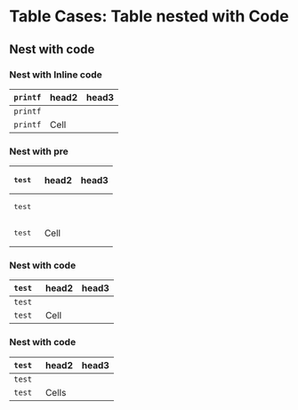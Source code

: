 # Table Cases: Table nested with Code

## Nest with code
### Nest with Inline code
| `printf` | head2 | head3|
| ------------- | ----------- |---|
|`printf`  | |  |
|`printf`   |   Cell |  |

### Nest with pre
| <pre>test </pre>| head2 | head3|
| ------------- | ----------- |---|
|<pre>test </pre>  | |  |
|<pre>test </pre>  |   Cell |  |

### Nest with code
| <code>test </code>| head2 | head3|
| ------------- | ----------- |---|
|<code>test </code>  | |  |
|<code>test </code>  |   Cell |  |

### Nest with code
| ```test ```| head2 | head3|
| ------------- | ----------- |---|
|```test ```</code>  | |  |
|```test ```  |   Cells |  |

